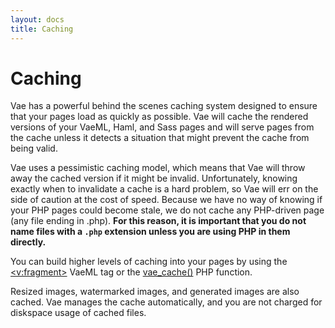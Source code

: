 ```yaml
---
layout: docs
title: Caching
---
```


# Caching

Vae has a powerful behind the scenes caching system designed to ensure
that your pages load as quickly as possible. Vae will cache the rendered
versions of your VaeML, Haml, and Sass pages and will serve pages from
the cache unless it detects a situation that might prevent the cache
from being valid.

Vae uses a pessimistic caching model, which means that Vae will throw
away the cached version if it might be invalid. Unfortunately, knowing
exactly when to invalidate a cache is a hard problem, so Vae will err on
the side of caution at the cost of speed. Because we have no way of
knowing if your PHP pages could become stale, we do not cache any
PHP-driven page (any file ending in .php). **For this reason, it is
important that you do not name files with a `.php` extension unless you
are using PHP in them directly.**

You can build higher levels of caching into your pages by using the
[&lt;v:fragment&gt;](/v_fragment/) VaeML tag or the
[vae\_cache()](/php_vae_cache/) PHP function.

Resized images, watermarked images, and generated images are also
cached. Vae manages the cache automatically, and you are not charged for
diskspace usage of cached files.
